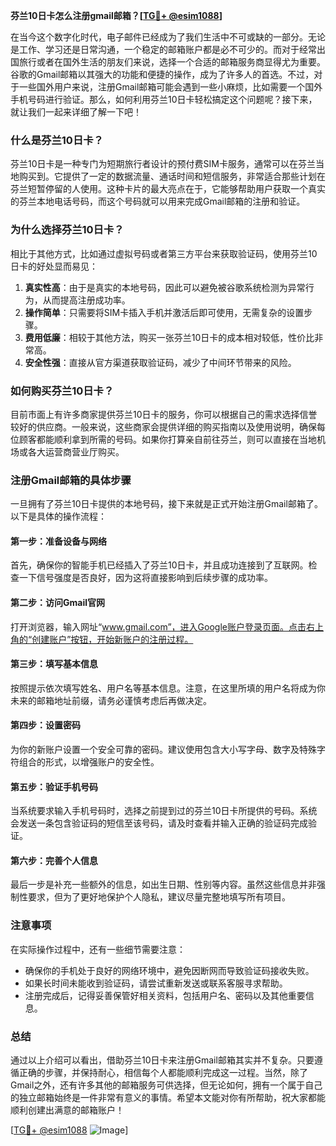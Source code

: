 **芬兰10日卡怎么注册gmail邮箱？[[TG💪+ @esim1088](https://t.me/s/esim1088)]**

在当今这个数字化时代，电子邮件已经成为了我们生活中不可或缺的一部分。无论是工作、学习还是日常沟通，一个稳定的邮箱账户都是必不可少的。而对于经常出国旅行或者在国外生活的朋友们来说，选择一个合适的邮箱服务商显得尤为重要。谷歌的Gmail邮箱以其强大的功能和便捷的操作，成为了许多人的首选。不过，对于一些国外用户来说，注册Gmail邮箱可能会遇到一些小麻烦，比如需要一个国外手机号码进行验证。那么，如何利用芬兰10日卡轻松搞定这个问题呢？接下来，就让我们一起来详细了解一下吧！

### **什么是芬兰10日卡？**

芬兰10日卡是一种专门为短期旅行者设计的预付费SIM卡服务，通常可以在芬兰当地购买到。它提供了一定的数据流量、通话时间和短信服务，非常适合那些计划在芬兰短暂停留的人使用。这种卡片的最大亮点在于，它能够帮助用户获取一个真实的芬兰本地电话号码，而这个号码就可以用来完成Gmail邮箱的注册和验证。

### **为什么选择芬兰10日卡？**

相比于其他方式，比如通过虚拟号码或者第三方平台来获取验证码，使用芬兰10日卡的好处显而易见：

1. **真实性高**：由于是真实的本地号码，因此可以避免被谷歌系统检测为异常行为，从而提高注册成功率。
2. **操作简单**：只需要将SIM卡插入手机并激活后即可使用，无需复杂的设置步骤。
3. **费用低廉**：相较于其他方法，购买一张芬兰10日卡的成本相对较低，性价比非常高。
4. **安全性强**：直接从官方渠道获取验证码，减少了中间环节带来的风险。

### **如何购买芬兰10日卡？**

目前市面上有许多商家提供芬兰10日卡的服务，你可以根据自己的需求选择信誉较好的供应商。一般来说，这些商家会提供详细的购买指南以及使用说明，确保每位顾客都能顺利拿到所需的号码。如果你打算亲自前往芬兰，则可以直接在当地机场或各大运营商营业厅购买。

### **注册Gmail邮箱的具体步骤**

一旦拥有了芬兰10日卡提供的本地号码，接下来就是正式开始注册Gmail邮箱了。以下是具体的操作流程：

#### **第一步：准备设备与网络**
首先，确保你的智能手机已经插入了芬兰10日卡，并且成功连接到了互联网。检查一下信号强度是否良好，因为这将直接影响到后续步骤的成功率。

#### **第二步：访问Gmail官网**
打开浏览器，输入网址“www.gmail.com”，进入Google账户登录页面。点击右上角的“创建账户”按钮，开始新账户的注册过程。

#### **第三步：填写基本信息**
按照提示依次填写姓名、用户名等基本信息。注意，在这里所填的用户名将成为你未来的邮箱地址前缀，请务必谨慎考虑后再做决定。

#### **第四步：设置密码**
为你的新账户设置一个安全可靠的密码。建议使用包含大小写字母、数字及特殊字符组合的形式，以增强账户的安全性。

#### **第五步：验证手机号码**
当系统要求输入手机号码时，选择之前提到过的芬兰10日卡所提供的号码。系统会发送一条包含验证码的短信至该号码，请及时查看并输入正确的验证码完成验证。

#### **第六步：完善个人信息**
最后一步是补充一些额外的信息，如出生日期、性别等内容。虽然这些信息并非强制性要求，但为了更好地保护个人隐私，建议尽量完整地填写所有项目。

### **注意事项**

在实际操作过程中，还有一些细节需要注意：

- 确保你的手机处于良好的网络环境中，避免因断网而导致验证码接收失败。
- 如果长时间未能收到验证码，请尝试重新发送或联系客服寻求帮助。
- 注册完成后，记得妥善保管好相关资料，包括用户名、密码以及其他重要信息。

### **总结**

通过以上介绍可以看出，借助芬兰10日卡来注册Gmail邮箱其实并不复杂。只要遵循正确的步骤，并保持耐心，相信每个人都能顺利完成这一过程。当然，除了Gmail之外，还有许多其他的邮箱服务可供选择，但无论如何，拥有一个属于自己的独立邮箱始终是一件非常有意义的事情。希望本文能对你有所帮助，祝大家都能顺利创建出满意的邮箱账户！

[[TG💪+ @esim1088](https://t.me/s/esim1088) ![Image](https://i.postimg.cc/4NQfJmqS/Snipaste-2025-05-13-00-14-12.png)]